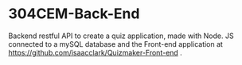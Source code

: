 # 304CEM-Back-End
Backend restful API to create a quiz application, made with Node. JS connected to a mySQL database and the Front-end application at https://github.com/isaacclark/Quizmaker-Front-end .

